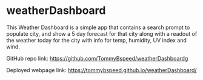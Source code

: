 # weatherDashboard

This Weather Dashboard is a simple app that contains a search prompt to populate city, and show a 5 day forecast for that city along with a readout of the weather today for the city with info for temp, humidity, UV index and wind.

GitHub repo link: https://github.com/TommyBspeed/weatherDashboardg

Deployed webpage link: https://tommybspeed.github.io/weatherDashboard/
